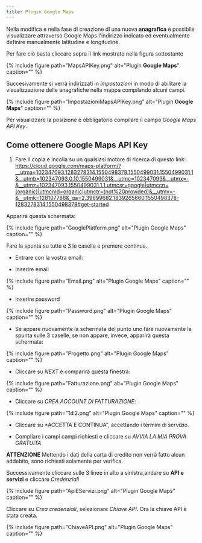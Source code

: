 ```yaml
---
title: Plugin Google Maps
---
```


Nella modifica e nella fase di creazione di una nuova **anagrafica** è possibile visualizzare attraverso Google Maps l'indirizzo indicato ed eventualmente definire manualmente latitudine e longitudine.

Per fare ciò basta cliccare sopra il link mostrato nella figura sottostante 

{% include figure path="MapsAPIKey.png" alt="Plugin **Google Maps**" caption="" %}

Succesivamente si verrà indirizzati in *impostazioni* in modo di abilitare la visualizzazione delle anagrafiche nella mappa compilando alcuni campi.

{% include figure path="ImpostazioniMapsAPIKey.png" alt="Plugin **Google Maps**" caption="" %}

Per visualizzare la posizione è obbligatorio compilare il campo *Google Maps API Key*.

## Come ottenere Google Maps API Key

1. Fare il copia e incolla su un qualsiasi motore di ricerca di questo link: https://cloud.google.com/maps-platform/?__utma=102347093.1283278314.1550498378.1550499031.1550499031.1&__utmb=102347093.0.10.1550499031&__utmc=102347093&__utmx=-&__utmz=102347093.1550499031.1.1.utmcsr=google|utmccn=(organic)|utmcmd=organic|utmctr=(not%20provided)&__utmv=-&__utmk=128107788&_ga=2.39899682.1839265660.1550498378-1283278314.1550498378#get-started

Apparirà questa schermata:

{% include figure path="GooglePlatform.png" alt="Plugin Google Maps" caption="" %}

Fare la spunta su tutte e 3 le caselle e premere continua.

+ Entrare con la vostra email:

- Inserire email

{% include figure path="Email.png" alt="Plugin Google Maps" caption="" %}

- Inserire password

{% include figure path="Password.png" alt="Plugin Google Maps" caption="" %}

+ Se appare nuovamente la schermata del punto uno fare nuovamente la spunta sulle 3 caselle, se non appare, invece, apparirà questa schermata:

{% include figure path="Progetto.png" alt="Plugin Google Maps" caption="" %}

+ Cliccare su *NEXT* e comparirà questa finestra:

{% include figure path="Fatturazione.png" alt="Plugin Google Maps" caption="" %}

+ Cliccare su *CREA ACCOUNT DI FATTURAZIONE*:

{% include figure path="1di2.png" alt="Plugin Google Maps" caption="" %}

+ Cliccare su *ACCETTA E CONTINUA", accettando i termini di servizio.

+ Compliare i campi campi richiesti e cliccare su *AVVIA LA MIA PROVA GRATUITA*

**ATTENZIONE** 
Mettendo i dati della carta di credito non verrà fatto alcun addebito, sono richiesti solamente per verifica.

Successivamente cliccare sulle 3 linee in alto a sinistra,andare su **API e servizi** e cliccare *Credenziali*

{% include figure path="ApiEServizi.png" alt="Plugin Google Maps" caption="" %}

Cliccare su *Crea credenziali*, selezionare *Chiave API*. Ora la chiave API è stata creata.

{% include figure path="ChiaveAPI.png" alt="Plugin Google Maps" caption="" %}















